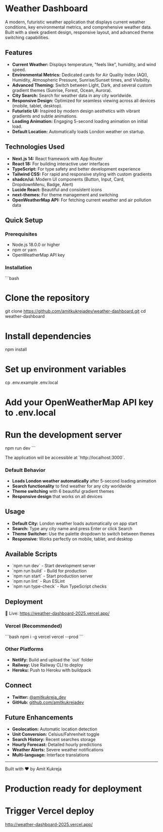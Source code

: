 # Weather Dashboard

A modern, futuristic weather application that displays current weather conditions, key environmental metrics, and comprehensive weather data. Built with a sleek gradient design, responsive layout, and advanced theme switching capabilities.

## Features

- **Current Weather:** Displays temperature, "feels like", humidity, and wind speed.
- **Environmental Metrics:** Dedicated cards for Air Quality Index (AQI), Humidity, Atmospheric Pressure, Sunrise/Sunset times, and Visibility.
- **Advanced Theming:** Switch between Light, Dark, and several custom gradient themes (Sunrise, Forest, Ocean, Aurora).
- **City Search:** Search for weather data in any city worldwide.
- **Responsive Design:** Optimized for seamless viewing across all devices (mobile, tablet, desktop).
- **Futuristic UI:** Inspired by modern design aesthetics with vibrant gradients and subtle animations.
- **Loading Animation:** Engaging 5-second loading animation on initial load.
- **Default Location:** Automatically loads London weather on startup.

## Technologies Used

- **Next.js 14:** React framework with App Router
- **React 18:** For building interactive user interfaces
- **TypeScript:** For type safety and better development experience
- **Tailwind CSS:** For rapid and responsive styling with custom gradients
- **shadcn/ui:** Modern UI components (Button, Input, Card, DropdownMenu, Badge, Alert)
- **Lucide React:** Beautiful and consistent icons
- **next-themes:** For theme management and switching
- **OpenWeatherMap API:** For fetching current weather and air pollution data

## Quick Setup

### Prerequisites

- Node.js 18.0.0 or higher
- npm or yarn
- OpenWeatherMap API key

### Installation

\`\`\`bash
# Clone the repository
git clone https://github.com/amitkukrejadev/weather-dashboard.git
cd weather-dashboard

# Install dependencies
npm install

# Set up environment variables
cp .env.example .env.local
# Add your OpenWeatherMap API key to .env.local

# Run the development server
npm run dev
\`\`\`

The application will be accessible at \`http://localhost:3000\`.

### Default Behavior

- **Loads London weather automatically** after 5-second loading animation
- **Search functionality** to find weather for any city worldwide
- **Theme switching** with 6 beautiful gradient themes
- **Responsive design** that works on all devices

## Usage

- **Default City:** London weather loads automatically on app start
- **Search:** Type any city name and press Enter or click Search
- **Theme Switcher:** Use the palette dropdown to switch between themes
- **Responsive:** Works perfectly on mobile, tablet, and desktop

## Available Scripts

- \`npm run dev\` - Start development server
- \`npm run build\` - Build for production
- \`npm run start\` - Start production server
- \`npm run lint\` - Run ESLint
- \`npm run type-check\` - Run TypeScript checks

## Deployment
🚀 Live: https://weather-dashboard-2025.vercel.app/


### Vercel (Recommended)

\`\`\`bash
npm i -g vercel
vercel --prod
\`\`\`

### Other Platforms

- **Netlify:** Build and upload the \`out\` folder
- **Railway:** Use Railway CLI to deploy
- **Heroku:** Push to Heroku with buildpack

## Connect

- **Twitter:** [@amitkukreja_dev](https://x.com/amitkukreja_dev)
- **GitHub:** [github.com/amitkukrejadev](https://github.com/amitkukrejadev)

## Future Enhancements

- **Geolocation:** Automatic location detection
- **Unit Conversion:** Celsius/Fahrenheit toggle
- **Search History:** Recent searches storage
- **Hourly Forecast:** Detailed hourly predictions
- **Weather Alerts:** Severe weather notifications
- **Multi-language:** Interface translations

---

Built with ❤️ by Amit Kukreja
# Production ready for deployment
# Trigger Vercel deploy
http://weather-dashboard-2025.vercel.app/
